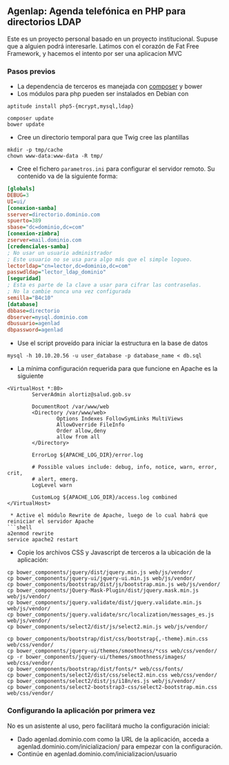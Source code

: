## Agenlap: Agenda telefónica en PHP para directorios LDAP

Este es un proyecto personal basado en un proyecto institucional. 
Supuse que a alguien podrá interesarle.
Latimos con el corazón de Fat Free Framework, y hacemos el intento por ser una aplicacion MVC

### Pasos previos
* La dependencia de terceros es manejada con [composer](https://gist.github.com/VTacius/4b9ed8b1deee1ecdfb04) y bower
* Los módulos para php pueden ser instalados en Debian con 

```shell 
aptitude install php5-{mcrypt,mysql,ldap}
```

```shell 
composer update
bower update
```

* Cree un directorio temporal para que Twig cree las plantillas
```shell
mkdir -p tmp/cache
chown www-data:www-data -R tmp/
```

* Cree el fichero `parametros.ini` para configurar el servidor remoto. Su contenido va de la siguiente forma:
```ini
[globals]
DEBUG=3
UI=ui/
[conexion-samba]
sserver=directorio.dominio.com
spuerto=389
sbase="dc=dominio,dc=com"
[conexion-zimbra]
zserver=mail.dominio.com
[credenciales-samba]
; No usar un usuario administrador
; Este usuario no se usa para algo más que el simple logueo.
lectorldap="cn=lector,dc=dominio,dc=com"
passwdldap="lector_ldap_dominio"
[seguridad]
; Esta es parte de la clave a usar para cifrar las contraseñas. 
; No la cambie nunca una vez configurada
semilla="B4c10"
[database]
dbbase=directorio
dbserver=mysql.dominio.com
dbusuario=agenlad
dbpassword=agenlad 
```

 * Use el script proveído para iniciar la estructura en la base de datos

```shell
mysql -h 10.10.20.56 -u user_database -p database_name < db.sql

```

 * La mínima configuración requerida para que funcione en Apache es la siguiente

```apacheconf
<VirtualHost *:80>
        ServerAdmin alortiz@salud.gob.sv

        DocumentRoot /var/www/web
        <Directory /var/www/web>
                Options Indexes FollowSymLinks MultiViews
                AllowOverride FileInfo
                Order allow,deny
                allow from all
        </Directory>

        ErrorLog ${APACHE_LOG_DIR}/error.log

        # Possible values include: debug, info, notice, warn, error, crit,
        # alert, emerg.
        LogLevel warn

        CustomLog ${APACHE_LOG_DIR}/access.log combined
</VirtualHost>
```

```
 * Active el módulo Rewrite de Apache, luego de lo cual habrá que reiniciar el servidor Apache
```shell 
a2enmod rewrite
service apache2 restart
```

* Copie los archivos CSS y Javascript de terceros a la ubicación de la aplicación:
```shell
cp bower_components/jquery/dist/jquery.min.js web/js/vendor/
cp bower_components/jquery-ui/jquery-ui.min.js web/js/vendor/
cp bower_components/bootstrap/dist/js/bootstrap.min.js web/js/vendor/
cp bower_components/jQuery-Mask-Plugin/dist/jquery.mask.min.js web/js/vendor/
cp bower_components/jquery.validate/dist/jquery.validate.min.js web/js/vendor/
cp bower_components/jquery.validate/src/localization/messages_es.js web/js/vendor/
cp bower_components/select2/dist/js/select2.min.js web/js/vendor/

cp bower_components/bootstrap/dist/css/bootstrap{,-theme}.min.css web/css/vendor/
cp bower_components/jquery-ui/themes/smoothness/*css web/css/vendor/
cp -r bower_components/jquery-ui/themes/smoothness/images/ web/css/vendor/
cp bower_components/bootstrap/dist/fonts/* web/css/fonts/
cp bower_components/select2/dist/css/select2.min.css web/css/vendor/
cp bower_components/select2/dist/js/i18n/es.js web/js/vendor/
cp bower_components/select2-bootstrap3-css/select2-bootstrap.min.css web/css/vendor/
```

### Configurando la aplicación por primera vez
No es un asistente al uso, pero facilitará mucho la configuración inicial:
* Dado agenlad.dominio.com como la URL de la aplicación, acceda a agenlad.dominio.com/inicializacion/ para empezar con la configuración. 
* Continúe en agenlad.dominio.com/inicializacion/usuario


